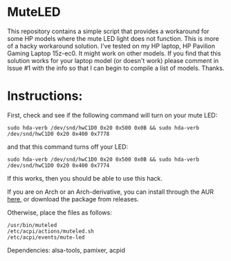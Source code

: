 # MuteLED

This repository contains a simple script that provides a workaround for some HP models where the mute LED light does not function. This is more of a hacky workaround solution. I've tested on my HP laptop, HP Pavilion Gaming Laptop 15z-ec0. It might work on other models. If you find that this solution works for your laptop model (or doesn't work) please comment in Issue #1 with the info so that I can begin to compile a list of models. Thanks.

# Instructions:

First, check and see if the following command will turn on your mute LED:
```
sudo hda-verb /dev/snd/hwC1D0 0x20 0x500 0x0B && sudo hda-verb /dev/snd/hwC1D0 0x20 0x400 0x7778
```
and that this command turns off your LED:
```
sudo hda-verb /dev/snd/hwC1D0 0x20 0x500 0x0B && sudo hda-verb /dev/snd/hwC1D0 0x20 0x400 0x7774
```

If this works, then you should be able to use this hack.

If you are on Arch or an Arch-derivative, you can install through the AUR [here](https://aur.archlinux.org/packages/muteled), or download the package from releases.

Otherwise, place the files as follows:
```
/usr/bin/muteled
/etc/acpi/actions/muteled.sh
/etc/acpi/events/mute-led
```
Dependencies: alsa-tools, pamixer, acpid
